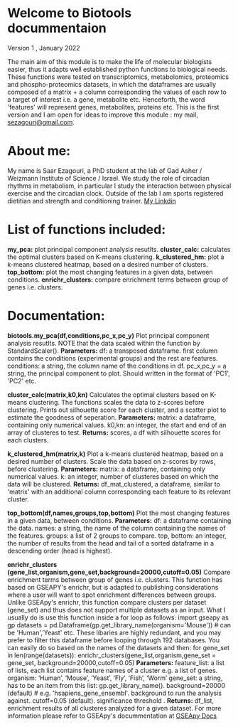 # Welcome to Biotools docummentaion
Version 1 , January 2022

The main aim of this module is to make the life of molecular biologists easier, thus it adapts well established python functions to biological needs.
These functions were tested on transcriptomics, metabolomics, proteomics and phospho-proteomics datasets, in which the dataframes are usually composed of a matrix + a column corresponding the values of each row to a target of interest i.e. a gene, metabolite etc. Henceforth, the word 'features' will represent genes, metabolites, proteins etc.
This is the first version and I am open for ideas to improve this module : my mail, sezagouri@gmail.com.

# About me:
My name is Saar Ezagouri, a PhD student at the lab of Gad Asher / Weizmann Institute of Science / Israel. 
We study the role of circadian rhythms in metabolism, in particular I study the interaction between physical exercise and the circadian clock.
Outside of the lab I am sports registered dietitian and strength and conditioning trainer.
<a href="linkedin.com/in/saar-ezagouri-959a8b1a8"> My Linkdin </a>

# List of functions included:
**my_pca:** plot principal component analysis resutlts.
**cluster_calc:** calculates the optimal clusters based on K-means clustering.
**k_clustered_hm:** plot a k-means clustered heatmap, based on a desired number of clusters.
**top_bottom:** plot the most changing features in a given data, between conditions.
**enrichr_clusters:** compare enrichment terms between group of genes i.e. clusters.

# Documentation:
**biotools.my_pca(df,conditions,pc_x,pc_y)**
Plot principal component analysis resutlts.
NOTE that the data scaled within the function by StandardScaler().
**Parameters:** df: a transposed dataframe. first column contains the conditions (experimental groups) and the rest are features.
                conditions: a string, the column name of the conditions in df.
                pc_x,pc_y = a string, the principal component to plot. Should written in the format of 'PC1', 'PC2' etc. 

**cluster_calc(matrix,k0,kn)** 
Calculates the optimal clusters based on K-means clustering. The functions scales the data to z-scores before clustering.
Prints out silhouette score for each cluster, and a scatter plot to estimate the goodness of seperation.
**Parameters:** matrix: a dataframe, containing only numerical values.
                k0,kn: an integer, the start and end of an array of clusteres to test.
**Returns:** scores, a df with silhouette scores for each clusters.

**k_clustered_hm(matrix,k)** 
Plot a k-means clustered heatmap, based on a desired number of clusters.
Scale the data based on z-scores by rows, before clustering.
**Parameters:** matrix: a dataframe, containing only numerical values.
                k: an integer, number of clusteres based on which the data will be clustered.
**Returns:** df_mat_clustered, a dataframe, similar to 'matrix' with an additional column corresponding each feature to its relevant cluster.

**top_bottom(df,names,groups,top,bottom)** 
Plot the most changing features in a given data, between conditions.
**Parameters:** df: a dataframe containing the data.
                names: a string, the name of the column containing the names of the features.
                groups: a list of 2 groups to compare.
                top, bottom: an integer, the number of results from the head and tail of a sorted dataframe in a descending order (head is highest).

**enrichr_clusters (gene_list,organism,gene_set,background=20000,cutoff=0.05)** 
Compare enrichment terms between group of genes i.e. clusters.
This function has based on GSEAPY's enrichr, but is adapted to publishing considerations where a user will want to spot enrichment differences between groups.
Unlike GSEApy's enrichr, this function compare clusters per dataset (gene_set) and thus does not support multiple datasets as an input. What I usually do is use this function inside a for loop as follows:
import gseapy as gp
datasets = pd.Dataframe(gp.get_library_name(organism='Mouse')) # can be 'Human','Yeast' etc.
These libaries are highly redundant, and you may prefer to filter this dataframe before looping through 192 databases. You can easily do so based on the names of the datasets and then:
for gene_set in len(range(datasets)):
  enrichr_clusters(gene_list,organism,gene_set = gene_set, background=20000,cutoff=0.05)
**Parameters:** feature_list: a list of lists, each list contains feature names of a cluster e.g. a list of genes.
                organism: ‘Human’, ‘Mouse’, ‘Yeast’, ‘Fly’, ‘Fish’, ‘Worm’ 
                gene_set: a string, has to be an item from this list: gp.get_library_name().
                background=20000 (default) # e.g. 'hsapiens_gene_ensembl'. background to run the analysis against.
                cutoff=0.05 (default). significance threshold .
**Returns:** df_list, enrichment results of all clusteres analyzed for a given dataset.
For more information please refer to GSEApy's docummentation at <a href="https://gseapy.readthedocs.io/en/latest/gseapy_example.html#2.-Enrichr-Example"> GSEApy Docs </a>


